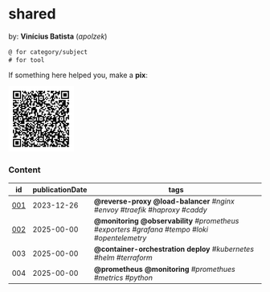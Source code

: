 # shared

by: **Vinícius Batista** (*apolzek*)

```
@ for category/subject 
# for tool
```

If something here helped you, make a **pix**:

<img src="images/qrcode.jpeg" alt="qrcode_pix" width="130" height="130">

### Content

| id                  | publicationDate     | tags                                                                                               |
|-------------------- | ------------------- | -------------------------------------------------------------------------------------------------- |
| [001](content/001)  | 2023-12-26          | **@reverse-proxy @load-balancer** *#nginx #envoy #traefik #haproxy #caddy*                         |
| [002](content/002)  | 2025-00-00          | **@monitoring @observability** *#prometheus #exporters #grafana #tempo #loki #opentelemetry*       |
| 003                 | 2025-00-00          | **@container-orchestration deploy** *#kubernetes #helm #terraform*                                 |
| 004                 | 2025-00-00          | **@prometheus @monitoring** *#promethues #metrics #python*                                         |